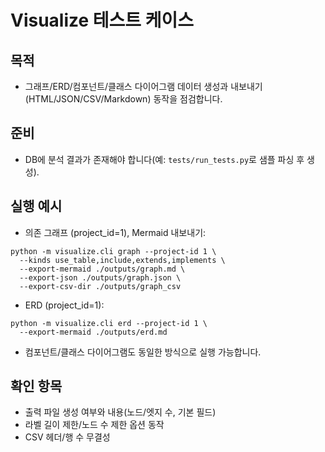 # Visualize 테스트 케이스

## 목적
- 그래프/ERD/컴포넌트/클래스 다이어그램 데이터 생성과 내보내기(HTML/JSON/CSV/Markdown) 동작을 점검합니다.

## 준비
- DB에 분석 결과가 존재해야 합니다(예: `tests/run_tests.py`로 샘플 파싱 후 생성).

## 실행 예시
- 의존 그래프 (project_id=1), Mermaid 내보내기:
```
python -m visualize.cli graph --project-id 1 \
  --kinds use_table,include,extends,implements \
  --export-mermaid ./outputs/graph.md \
  --export-json ./outputs/graph.json \
  --export-csv-dir ./outputs/graph_csv
```

- ERD (project_id=1):
```
python -m visualize.cli erd --project-id 1 \
  --export-mermaid ./outputs/erd.md
```

- 컴포넌트/클래스 다이어그램도 동일한 방식으로 실행 가능합니다.

## 확인 항목
- 출력 파일 생성 여부와 내용(노드/엣지 수, 기본 필드)
- 라벨 길이 제한/노드 수 제한 옵션 동작
- CSV 헤더/행 수 무결성
